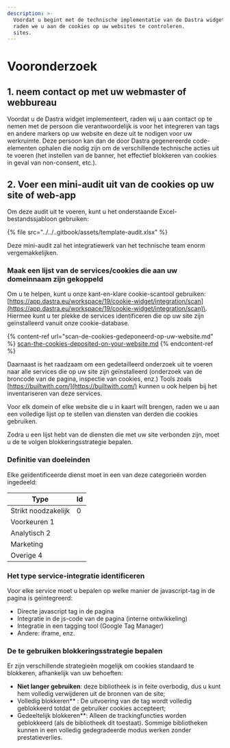 ```yaml
---
description: >-
  Voordat u begint met de technische implementatie van de Dastra widget, raden we u aan om de cookies op uw websites te controleren.
  raden we u aan de cookies op uw websites te controleren.
  sites.
---
```


# Vooronderzoek

## 1. neem contact op met uw webmaster of webbureau

Voordat u de Dastra widget implementeert, raden wij u aan contact op te nemen met de persoon die verantwoordelijk is voor het integreren van tags en andere markers op uw website en deze uit te nodigen voor uw werkruimte. Deze persoon kan dan de door Dastra gegenereerde code-elementen ophalen die nodig zijn om de verschillende technische acties uit te voeren (het instellen van de banner, het effectief blokkeren van cookies in geval van non-consent, etc.).

## 2. Voer een mini-audit uit van de cookies op uw site of web-app

Om deze audit uit te voeren, kunt u het onderstaande Excel-bestandssjabloon gebruiken:

{% file src="../../..gitbook/assets/template-audit.xlsx" %}

Deze mini-audit zal het integratiewerk van het technische team enorm vergemakkelijken.

### Maak een lijst van de services/cookies die aan uw domeinnaam zijn gekoppeld

Om u te helpen, kunt u onze kant-en-klare cookie-scantool gebruiken: [https://app.dastra.eu/workspace/19/cookie-widget/integration/scan](https://app.dastra.eu/workspace/19/cookie-widget/integration/scan)\.
Hiermee kunt u ter plekke de services identificeren die op uw site zijn geïnstalleerd vanuit onze cookie-database.

{% content-ref url="scan-de-cookies-gedeponeerd-op-uw-website.md" %}
[scan-the-cookies-deposited-on-your-website.md](scan-the-cookies-deposited-on-your-website.md)
{% endcontent-ref %}

Daarnaast is het raadzaam om een gedetailleerd onderzoek uit te voeren naar alle services die op uw site zijn geïnstalleerd (onderzoek van de broncode van de pagina, inspectie van cookies, enz.) Tools zoals [https://builtwith.com/](https://builtwith.com/) kunnen u ook helpen bij het inventariseren van deze services.

Voor elk domein of elke website die u in kaart wilt brengen, raden we u aan een volledige lijst op te stellen van diensten van derden die cookies gebruiken.

Zodra u een lijst hebt van de diensten die met uw site verbonden zijn, moet u de te volgen blokkeringsstrategie bepalen.

### Definitie van doeleinden

Elke geïdentificeerde dienst moet in een van deze categorieën worden ingedeeld:&#x20;

| Type | Id |
| ----------------------- | -- |
| Strikt noodzakelijk | 0 |
| Voorkeuren 1
| Analytisch 2
| Marketing | | 3 |
| Overige 4

### Het type service-integratie identificeren

Voor elke service moet u bepalen op welke manier de javascript-tag in de pagina is geïntegreerd:

* Directe javascript tag in de pagina
* Integratie in de js-code van de pagina (interne ontwikkeling)
* Integratie in een tagging tool (Google Tag Manager)
* Andere: iframe, enz.

### De te gebruiken blokkeringsstrategie bepalen

Er zijn verschillende strategieën mogelijk om cookies standaard te blokkeren, afhankelijk van uw behoeften:

* **Niet langer gebruiken**: deze bibliotheek is in feite overbodig, dus u kunt hem volledig verwijderen uit de bronnen van de site;
* Volledig blokkeren** : De uitvoering van de tag wordt volledig geblokkeerd totdat de gebruiker cookies accepteert;
* Gedeeltelijk blokkeren**: Alleen de trackingfuncties worden geblokkeerd (als de bibliotheek dit toestaat). Sommige bibliotheken kunnen in een volledig gedegradeerde modus werken zonder prestatieverlies.



